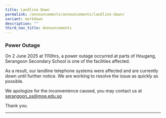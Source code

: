 ```yaml
---
title: Landline Down
permalink: /announcements/announcements/landline-down/
variant: markdown
description: ""
third_nav_title: Announcements
---
```

### Power Outage

On 2 June 2025 at 1110hrs, a power outage occurred at parts of Hougang, Serangoon Secondary School is one of the facilities affected. 

As a result, our landline telephone systems were affected and are currently down until further notice. We are working to resolve the issue as quickly as possible. 

We apologize for the inconvenience caused, you may contact us at <a href="mailto:serangoon_ss@moe.edu.sg">serangoon_ss@moe.edu.sg</a>

Thank you.

<hr>